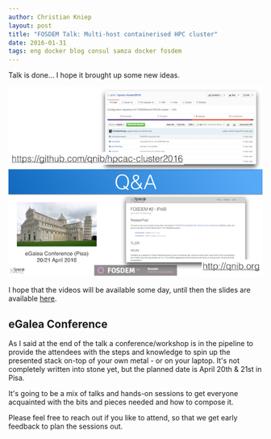 ```yaml
---
author: Christian Kniep
layout: post
title: "FOSDEM Talk: Multi-host containerised HPC cluster"
date: 2016-01-31
tags: eng docker blog consul samza docker fosdem
---
```


Talk is done... I hope it brought up some new ideas. 

![](/pics/2016-01-31/fosdem_slides.png)

I hope that the videos will be available some day, until then the slides are available [here](/data/2016-01-31_FOSDEM/FOSDEM2016_Kniep_DockerHPCCluster.pdf).

## eGalea Conference

As I said at the end of the talk a conference/workshop is in the pipeline to provide the attendees with the steps and knowledge to spin up the presented stack on-top of your own metal - or on your laptop. It's not completely written into stone yet, but the planned date is April 20th & 21st in Pisa.

It's going to be a mix of talks and hands-on sessions to get everyone acquainted with the bits and pieces needed and how to compose it.

Please feel free to reach out if you like to attend, so that we get early feedback to plan the sessions out.
 